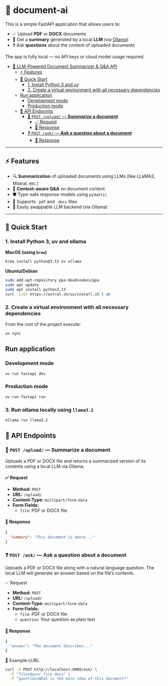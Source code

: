 # 📄 document-ai

This is a simple FastAPI application that allows users to:

- ✅ Upload **PDF** or **DOCX** documents
- 🧠 Get a **summary** generated by a local **LLM** (via [Ollama](https://ollama.com/))
- ❓ Ask **questions** about the content of uploaded documents

The app is fully local — no API keys or cloud model usage required.

- [📄 LLM-Powered Document Summarizer \& Q\&A API](#-llm-powered-document-summarizer--qa-api)
  - [⚡ Features](#-features)
  - [🚀 Quick Start](#-quick-start)
    - [1. Install Python 3 and uv](#1-install-python-3-and-uv)
    - [2. Create a virtual environment with all necessary dependencies](#2-create-a-virtual-environment-with-all-necessary-dependencies)
  - [Run application](#run-application)
    - [Development mode](#development-mode)
    - [Production mode](#production-mode)
  - [🔌 API Endpoints](#-api-endpoints)
    - [📄 `POST /upload/` — **Summarize a document**](#-post-upload--summarize-a-document)
      - [✅ Request](#-request)
      - [🤖 Response](#-response)
    - [❓ `POST /ask/` — **Ask a question about a document**](#-post-ask--ask-a-question-about-a-document)
      - [🤖 Response](#-response-1)

---

## ⚡ Features

- 🔍 **Summarization** of uploaded documents using LLMs (like LLaMA3, Mistral, etc.)
- 🤖 **Context-aware Q&A** on document content
- 🛡️ Type-safe response models using `pydantic`
- 📂 Supports `.pdf` and `.docx` files
- 🔧 Easily swappable LLM backend (via Ollama)

---

## 🚀 Quick Start

### 1. Install Python 3, uv and ollama

**MacOS (using `brew`)**

```bash
brew install python@3.13 uv ollama
```

**Ubuntu/Debian**

```bash
sudo add-apt-repository ppa:deadsnakes/ppa
sudo apt update
sudo apt install python3.13
curl -LsSf https://astral.sh/uv/install.sh | sh
```

### 2. Create a virtual environment with all necessary dependencies

From the root of the project execute:

```bash
uv sync
```

## Run application

### Development mode

```bash
uv run fastapi dev
```

### Production mode

```bash
uv run fastapi run
```

### 3. Run ollama locally using `llama3.2`

```bash
ollama run llama3.2
```


## 🔌 API Endpoints

### 📄 `POST /upload/` — **Summarize a document**

Uploads a PDF or DOCX file and returns a summarized version of its contents using a local LLM via Ollama.

#### ✅ Request

- **Method:** `POST`
- **URL:** `/upload/`
- **Content-Type:** `multipart/form-data`
- **Form Fields:**
  - `file`: PDF or DOCX file

#### 🤖 Response

```json
{
  "summary": "This document is about..."
}
```

### ❓ `POST /ask/` — **Ask a question about a document**

Uploads a PDF or DOCX file along with a natural language question. The local LLM will generate an answer based on the file’s contents.

✅ Request

- **Method:** `POST`
- **URL:** `/upload/`
- **Content-Type:** `multipart/form-data`
- **Form Fields:**
  - `file`: PDF or DOCX file
  - `question`: Your question as plain text

#### 🤖 Response

```bash
{
  "answer": "The document describes..."
}
```

🧪 Example cURL

```bash
curl -X POST http://localhost:8000/ask/ \
  -F "file=@your_file.docx" \
  -F "question=What is the main idea of this document?"
```
